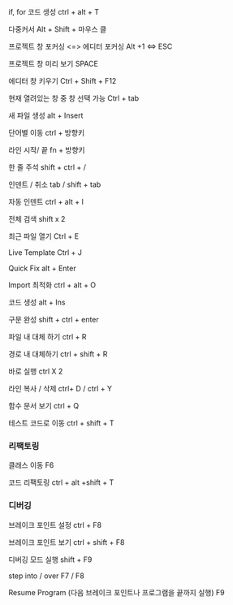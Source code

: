 
if, for 코드 생성
ctrl + alt + T

다중커서
	Alt + Shift + 마우스 클

프로젝트 창 포커싱 <=> 에디터 포커싱
	Alt +1  <=> ESC

프로젝트 창 미리 보기
	SPACE 

에디터 창 키우기
	Ctrl + Shift + F12

현재 열려있는 창 중 창 선택 가능
	Ctrl + tab

새 파일 생성
	alt + Insert

단어별 이동
	ctrl + 방향키

라인 시작/ 끝 
	fn + 방향키

한 줄 주석
	shift + ctrl + /

인덴트 / 취소 
	tab / shift + tab

자동 인덴트
	ctrl + alt + I

전체 검색
	shift x 2

최근 파일 열기
	Ctrl + E

Live Template 
	Ctrl + J 

Quick Fix
	alt + Enter

Import 최적화
	ctrl + alt + O

코드 생성
	alt + Ins

구문 완성
	shift + ctrl + enter

파일 내 대체 하기
	ctrl + R 

경로 내 대체하기
	ctrl + shift + R

바로 실행
	ctrl X 2 

라인 복사 / 삭제
	ctrl+ D / ctrl + Y

함수 문서 보기
	ctrl + Q

테스트 코드로 이동
	ctrl + shift + T 

### 리팩토링
클래스 이동
	F6 

코드 리팩토링
	ctrl + alt +shift + T

### 디버깅
브레이크 포인트 설정
	ctrl + F8

브레이크 포인트 보기
	ctrl + shift + F8

디버깅 모드 실행
	shift + F9

step into / over
	F7 / F8

Resume Program (다음 브레이크 포인트나 프로그램을 끝까지 실행)
	F9